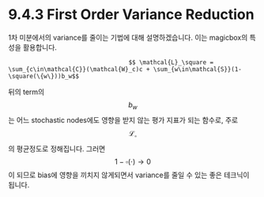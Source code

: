 # 9.4.3 First Order Variance Reduction

1차 미분에서의 variance를 줄이는 기법에 대해 설명하겠습니다. 이는 magicbox의 특성을 활용합니다.

                                      $$ \mathcal{L}_\square = \sum_{c\in\mathcal{C}}(\mathcal{W}_c)c + \sum_{w\in\mathcal{S}}(1-\square(\{w\}))b_w$$

 뒤의 term의 $$b_w$$는 어느 stochastic nodes에도 영향을 받지 않는 평가 지표가 되는 함수로, 주로 $$\mathcal{L}_\square$$의 평균정도로 정해집니다. 그러면 $$1-\square(\cdot) \rightarrow 0$$ 이 되므로 bias에 영향을 끼치지 않게되면서 variance를 줄일 수 있는 좋은 테크닉이 됩니다.

